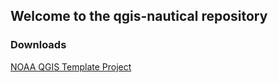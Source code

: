 ## Welcome to the qgis-nautical repository

### Downloads

[NOAA QGIS Template Project](NOAA-Template.qgz)
